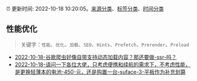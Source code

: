 :alarm_clock: 更新时间: 2022-10-18 10:20:05。[来源分类](../README.md)、[标签分类](../TAGS.md)、[时间分类](../TIMELINE.md)

## 性能优化


> 关键字：`性能`、`优化`、`加载`、`SEO`、`Hints`、`Prefetch`、`Prerender`、`Preload`



- [2022-10-18-谷歌爬虫好像自带支持动态加载内容？那还要做-ssr-吗？](https://www.v2ex.com/t/887854) 
- [2022-10-18-请问一下各位大佬，只考虑便携和续航的需求下，不考虑性能，是更换轻薄本的电池-450-元，还是购置一台-suface-3-平板作为补充划算](https://www.v2ex.com/t/887837) 